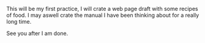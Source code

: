 This will be my first practice, I will crate a web page draft with some recipes of food. I may aswell crate the manual I have been thinking about for a really long time. 

See you after I am done. 